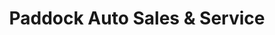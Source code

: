 ---
title: "Paddock Auto Sales & Service"
url: /starkville/paddock-auto-sales-und-service/
shop: Autowerkstatt
---
